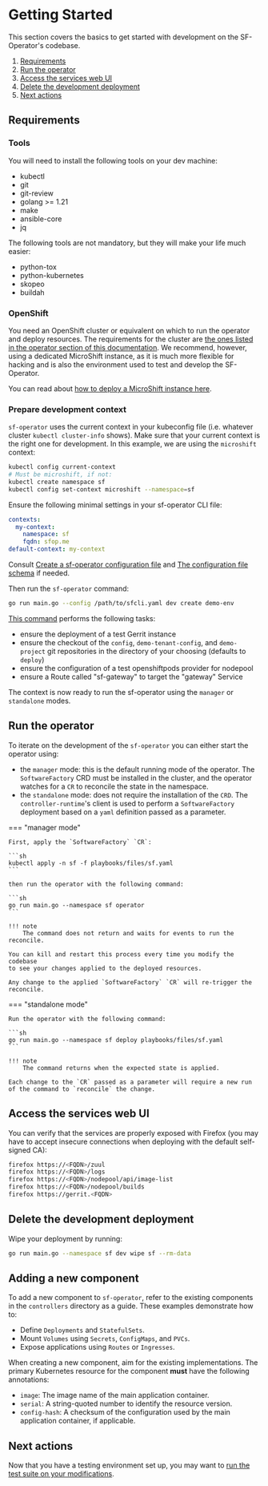 # Getting Started

This section covers the basics to get started with development on the SF-Operator's codebase.


1. [Requirements](#requirements)
1. [Run the operator](#run-the-operator)
1. [Access the services web UI](#access-the-services-web-ui)
1. [Delete the development deployment](#delete-the-development-deployment)
1. [Next actions](#next-actions)

## Requirements

### Tools

You will need to install the following tools on your dev machine:

- kubectl
- git
- git-review
- golang >= 1.21
- make
- ansible-core
- jq

The following tools are not mandatory, but they will make your life much easier:

- python-tox
- python-kubernetes
- skopeo
- buildah

### OpenShift

You need an OpenShift cluster or equivalent on which to run the operator and deploy resources.
The requirements for the cluster are [the ones listed in the operator section of this documentation](../operator/getting_started.md#prerequisites). We recommend, however, using a dedicated MicroShift instance, as it is much more flexible for hacking and is also the environment used to test and develop the SF-Operator.

You can read about [how to deploy a MicroShift instance here](./microshift.md).

### Prepare development context

`sf-operator` uses the current context in your kubeconfig file (i.e. whatever cluster `kubectl cluster-info` shows). Make sure that your current context is the right one for development. In this example, we are using the `microshift` context:

```sh
kubectl config current-context
# Must be microshift, if not:
kubectl create namespace sf
kubectl config set-context microshift --namespace=sf
```

Ensure the following minimal settings in your sf-operator CLI file:

```yaml
contexts:
  my-context:
    namespace: sf
    fqdn: sfop.me
default-context: my-context
```

Consult [Create a sf-operator configuration file](../reference/cli/index.md#config) and
[The configuration file schema](../reference/cli/index.md#configuration-file) if needed.

Then run the `sf-operator` command:

```sh
go run main.go --config /path/to/sfcli.yaml dev create demo-env
```

[This command](./../reference/cli/index.md#create-demo-env) performs the following tasks:

- ensure the deployment of a test Gerrit instance
- ensure the checkout of the `config`, `demo-tenant-config`, and `demo-project` git repositories in the directory of your choosing (defaults to `deploy`)
- ensure the configuration of a test openshiftpods provider for nodepool
- ensure a Route called "sf-gateway" to target the "gateway" Service

The context is now ready to run the sf-operator using the `manager` or `standalone` modes.

## Run the operator

To iterate on the development of the `sf-operator` you can either start the operator using:

- the `manager` mode: this is the default running mode of the operator.
  The `SoftwareFactory` CRD must be installed in the cluster, and the operator watches
  for a `CR` to reconcile the state in the namespace.
- the `standalone` mode: does not require the installation of the `CRD`. The `controller-runtime`'s
  client is used to perform a `SoftwareFactory` deployment based on a `yaml` definition passed
  as a parameter.

=== "manager mode"

    First, apply the `SoftwareFactory` `CR`:

    ```sh
    kubectl apply -n sf -f playbooks/files/sf.yaml
    ```

    then run the operator with the following command:

    ```sh
    go run main.go --namespace sf operator
    ```

    !!! note
        The command does not return and waits for events to run the reconcile.

    You can kill and restart this process every time you modify the codebase
    to see your changes applied to the deployed resources.

    Any change to the applied `SoftwareFactory` `CR` will re-trigger the reconcile.

=== "standalone mode"

    Run the operator with the following command:

    ```sh
    go run main.go --namespace sf deploy playbooks/files/sf.yaml
    ```

    !!! note
        The command returns when the expected state is applied.

    Each change to the `CR` passed as a parameter will require a new run of the command to `reconcile` the change.

## Access the services web UI

You can verify that the services are properly exposed with Firefox (you may have to accept insecure connections when deploying with the default self-signed CA):

```sh
firefox https://<FQDN>/zuul
firefox https://<FQDN>/logs
firefox https://<FQDN>/nodepool/api/image-list
firefox https://<FQDN>/nodepool/builds
firefox https://gerrit.<FQDN>
```

## Delete the development deployment

Wipe your deployment by running:

```sh
go run main.go --namespace sf dev wipe sf --rm-data
```

## Adding a new component

To add a new component to `sf-operator`, refer to the existing components in the `controllers` directory as a guide. These examples demonstrate how to:

*   Define `Deployments` and `StatefulSets`.
*   Mount `Volumes` using `Secrets`, `ConfigMaps`, and `PVCs`.
*   Expose applications using `Routes` or `Ingresses`.

When creating a new component, aim for the existing implementations. The primary Kubernetes resource for the component **must** have the following annotations:

*   `image`: The image name of the main application container.
*   `serial`: A string-quoted number to identify the resource version.
*   `config-hash`: A checksum of the configuration used by the main application container, if applicable.


## Next actions

Now that you have a testing environment set up, you may want to [run the test suite on your modifications](./testing.md).
